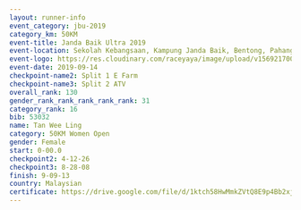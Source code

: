 ```yaml
---
layout: runner-info 
event_category: jbu-2019 
category_km: 50KM 
event-title: Janda Baik Ultra 2019 
event-location: Sekolah Kebangsaan, Kampung Janda Baik, Bentong, Pahang, Malaysia 
event-logo: https://res.cloudinary.com/raceyaya/image/upload/v1569217009/logo/janda-baik_vch1pc.jpg 
event-date: 2019-09-14 
checkpoint-name2: Split 1 E Farm 
checkpoint-name3: Split 2 ATV 
overall_rank: 130
gender_rank_rank_rank_rank_rank: 31
category_rank: 16
bib: 53032
name: Tan Wee Ling
category: 50KM Women Open
gender: Female
start: 0-00.0
checkpoint2: 4-12-26
checkpoint3: 8-28-08
finish: 9-09-13
country: Malaysian
certificate: https://drive.google.com/file/d/1ktch58HwMmkZVtQ8E9p4Bb2xjK7t7-wV/view?usp=sharing
---
```

